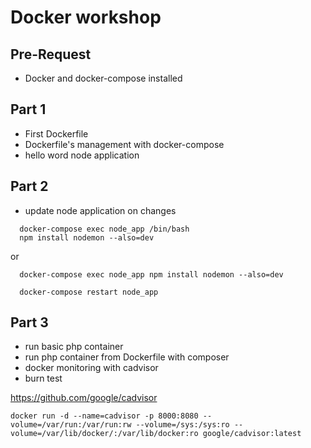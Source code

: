 # Docker workshop

## Pre-Request
* Docker and docker-compose installed

## Part 1

* First Dockerfile
* Dockerfile's management with docker-compose
* hello word node application

## Part 2

* update node application on changes

```
  docker-compose exec node_app /bin/bash
  npm install nodemon --also=dev
```
or
```
  docker-compose exec node_app npm install nodemon --also=dev
```
```
  docker-compose restart node_app
```

## Part 3

* run basic php container
* run php container from Dockerfile with composer
* docker monitoring with cadvisor
* burn test

https://github.com/google/cadvisor
```
docker run -d --name=cadvisor -p 8000:8080 --volume=/var/run:/var/run:rw --volume=/sys:/sys:ro --volume=/var/lib/docker/:/var/lib/docker:ro google/cadvisor:latest
```


